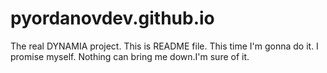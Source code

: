 # pyordanovdev.github.io
The real DYNAMIA project.
This is README file.
This time I'm gonna do it. I promise myself. Nothing can bring me down.I'm sure of it.

